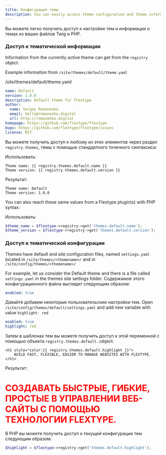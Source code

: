 ```yaml
---
title: Конфигурация темы
description: You can easily access theme configuration and theme information from your Twig and PHP files.
---
```


Вы можете легко получить доступ к настройке тем и информации о темах из ваших файлов Twig и PHP.

### Доступ к тематической информации

Information from the currently active theme can get from the `registry` object.

Example information from `/site/themes/default/theme.yaml`

<div class="file-header"><i class="far fa-file-alt"></i> /site/themes/default/theme.yaml</div>

```yaml
name: Default
version: 1.0.0
description: Default theme for Flextype
author:
  name: Sergey Romanenko
  email: hello@romanenko.digital
  url: http://romanenko.digital
homepage: https://github.com/flextype/flextype
bugs: https://github.com/flextype/flextype/issues
license: MIT
```

Вы можете получить доступ к любому из этих элементов через раздел `registry.themes`, темы с помощью стандартного точечного синтаксиса:

Использовать:

```twig
Theme name: {{ registry.themes.default.name }}
Theme version: {{ registry.themes.default.version }}
```

Результат:

```twig
Theme name: Default
Theme version: 1.0.0
```

You can also reach these same values from a Flextype plugin(s) with PHP syntax:

Использовать:

```php
$theme_name = $flextype->registry->get('themes.default.name');
$theme_version = $flextype->registry->get('themes.default.version');
```

### Доступ к тематической конфигурации

Themes have default and site configuration files, named `settings.yaml` located in `/site/themes/<themename>/` and in `/site/config/themes/<themename>/`

For example, let us consider the Default theme and there is a file called `settings.yaml` in the themes site settings folder. Содержимое этого конфигурационного файла выглядит следующим образом:

```yaml
enabled: true
```

Давайте добавим некоторые пользовательские настройки тем. Open `/site/config/themes/default/settings.yaml` and add new variable with value `highlight: red`

```yaml
enabled: true
highlight: red
```

Затем в шаблонах тем вы можете получить доступ к этой переменной с помощью объекта `registry.themes.default.`:object:

```twig
<h1 style="color:{{ registry.themes.default.highlight }}">
    BUILD FAST, FLEXIBLE, EASIER TO MANAGE WEBSITES WITH FLEXTYPE.
</h1>
```

Результат:

<h1 style="color:red">СОЗДАВАТЬ БЫСТРЫЕ, ГИБКИЕ, ПРОСТЫЕ В УПРАВЛЕНИИ ВЕБ-САЙТЫ С ПОМОЩЬЮ ТЕХНОЛОГИИ FLEXTYPE.</h1>

В PHP вы можете получить доступ к текущей конфигурации тем следующим образом:

```php
$highlight = $flextype->registry->get('themes.default.highlight');
```
